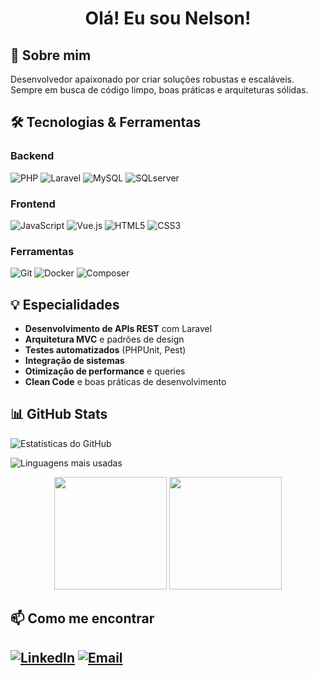<div align='center'>
  <h1>Olá! Eu sou Nelson!</h1>
</div>

## 🚀 Sobre mim
Desenvolvedor apaixonado por criar soluções robustas e escaláveis. Sempre em busca de código limpo, boas práticas e arquiteturas sólidas.

## 🛠️ Tecnologias & Ferramentas

### Backend
![PHP](https://img.shields.io/badge/-PHP-777BB4?style=flat-square&logo=php&logoColor=white)
![Laravel](https://img.shields.io/badge/-Laravel-FF2D20?style=flat-square&logo=laravel&logoColor=white)
![MySQL](https://img.shields.io/badge/-MySQL-4479A1?style=flat-square&logo=mysql&logoColor=white)
![SQLserver](https://img.shields.io/badge/Microsoft_SQL_Server-CC2927?style=flat-square&logo=sqlserver&logoColor=white)

### Frontend
![JavaScript](https://img.shields.io/badge/-JavaScript-F7DF1E?style=flat-square&logo=javascript&logoColor=black)
![Vue.js](https://img.shields.io/badge/-Vue.js-4FC08D?style=flat-square&logo=vue.js&logoColor=white)
![HTML5](https://img.shields.io/badge/-HTML5-E34F26?style=flat-square&logo=html5&logoColor=white)
![CSS3](https://img.shields.io/badge/-CSS3-1572B6?style=flat-square&logo=css3&logoColor=white)

### Ferramentas
![Git](https://img.shields.io/badge/-Git-F05032?style=flat-square&logo=git&logoColor=white)
![Docker](https://img.shields.io/badge/-Docker-2496ED?style=flat-square&logo=docker&logoColor=white)
![Composer](https://img.shields.io/badge/-Composer-885630?style=flat-square&logo=composer&logoColor=white)

## 💡 Especialidades
- **Desenvolvimento de APIs REST** com Laravel
- **Arquitetura MVC** e padrões de design
- **Testes automatizados** (PHPUnit, Pest)
- **Integração de sistemas**
- **Otimização de performance** e queries
- **Clean Code** e boas práticas de desenvolvimento

## 📊 GitHub Stats
![Estatísticas do GitHub](https://github-readme-stats-mu-dun.vercel.app/api?username=NelsonBaez&show_icons=true&theme=dark)

![Linguagens mais usadas](https://github-readme-stats-mu-dun.vercel.app/api/top-langs/?username=NelsonBaez&layout=compact&theme=dark)

<div align="center">
  <img height="180em" src="https://github-readme-stats-mu-dun.vercel.app/api?username=NelsonBaez&show_icons=true&theme=dark"/>
  <img height="180em" src="https://github-readme-stats-mu-dun.vercel.app/api/top-langs/?username=NelsonBaez&layout=compact&theme=dark"/>
</div>

## 📫 Como me encontrar
[![LinkedIn](https://img.shields.io/badge/-LinkedIn-0077B5?style=flat-square&logo=linkedin&logoColor=white)]([seu-linkedin](https://www.linkedin.com/in/nelson-baez-462132151/))
[![Email](https://img.shields.io/badge/-Email-D14836?style=flat-square&logo=gmail&logoColor=white)](mailto:bluexbaez@gmail.com)
---
